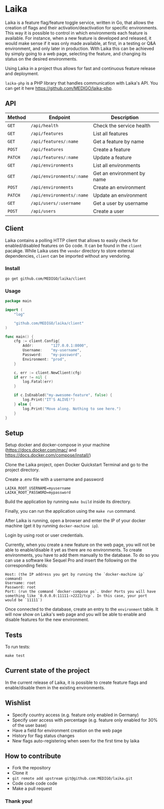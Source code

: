 # Laika

Laika is a feature flag/feature toggle service, written in Go, that allows the creation of flags and their activation/deactivation for specific environments. This way it is possible to control in which environments each feature is available. For instance, when a new feature is developed and released, it would make sense if it was only made available, at first, in a testing or Q&A environment, and only later in production. With Laika this can be achieved by simply going to a web page, selecting the feature, and changing its status on the desired environments.

Using Laika in a project thus allows for fast and continuous feature release and deployment.

`laika-php` is a PHP library that handles communication with Laika's API. You can get it here https://github.com/MEDIGO/laika-php.

## API

| Method  | Endpoint                  | Description                |
| ------- | ------------------------- | -------------------------- |
| `GET`   | `/api/health`             | Check the service health   |
| `GET`   | `/api/features`           | List all features          |
| `GET`   | `/api/features/:name`     | Get a feature by name      |
| `POST`  | `/api/features`           | Create a feature           |
| `PATCH` | `/api/features/:name`     | Update a feature           |
| `GET`   | `/api/environments`       | List all environments      |
| `GET`   | `/api/environments/:name` | Get an environment by name |
| `POST`  | `/api/environments`       | Create an environment      |
| `PATCH` | `/api/environments/:name` | Update an environment      |
| `GET`   | `/api/users/:username`    | Get a user by username     |
| `POST`  | `/api/users`              | Create a user              |

## Client

Laika contains a polling HTTP client that allows to easily check for enabled/disabled
features on Go code. It can be found in the `client` pacakge. While Laika uses
the `vendor` directory to store external dependencies, `client` can be imported
without any vendoring.


### Install

```
go get github.com/MEDIGO/laika/client
```

### Usage

```go
package main

import (
	"log"

	"github.com/MEDIGO/laika/client"
)

func main() {
	cfg := client.Config{
		Addr:        "127.0.0.1:8000",
		Username:    "my-username",
		Password:    "my-password",
		Environment: "prod",
	}

	c, err := client.NewClient(cfg)
	if err != nil {
		log.Fatal(err)
	}

	if c.IsEnabled("my-awesome-feature", false) {
		log.Print("IT'S ALIVE!")
	} else {
		log.Print("Move along. Nothing to see here.")
	}
}
```

## Setup

Setup docker and docker-compose in your machine (https://docs.docker.com/mac/ and https://docs.docker.com/compose/install/)

Clone the Laika project, open Docker Quickstart Terminal and go to the project directory.

Create a .env file with a username and password

```
LAIKA_ROOT_USERNAME=myusername
LAIKA_ROOT_PASSWORD=mypassword
```

Build the application by running `make build` inside its directory.

Finally, you can run the application using the `make run` command.

After Laika is running, open a browser and enter the IP of your docker machine (get it by running `docker-machine ip`).

Login by using root or user credentials.

Currently, when you create a new feature on the web page, you will not be able to enable/disable it yet as there are no environments. To create environments, you have to add them manually to the database. To do so you can use a software like Sequel Pro and insert the following on the corresponding fields:

```
Host: (the IP address you get by running the `docker-machine ip` command)
Username: root
Password: root
Port: (run the command `docker-compose ps`. Under Ports you will have something like `0.0.0.0:11111->2222/tcp`. In this case, your port would be `11111`)
```

Once connected to the database, create an entry to the `environment` table. It will now show on Laika's web page and you will be able to enable and disable features for the new environment.

## Tests

To run tests:

```
make test
```

## Current state of the project
In the current release of Laika, it is possible to create feature flags and enable/disable them in the existing environments.

## Wishlist

- Specify country access (e.g. feature only enabled in Germany)
- Specify user access with percentage (e.g. feature only enabled for 30% of the user base)
- Have a field for environment creation on the web page
- History for flag status changes
- New flags auto-registering when seen for the first time by laika

## How to contribute

- Fork the repository
- Clone it
- `git remote add upstream git@github.com:MEDIGO/laika.git`
- Code code code code
- Make a pull request

### Thank you!
